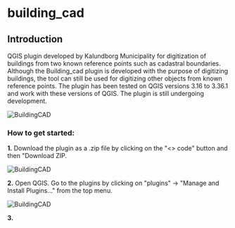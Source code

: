 # building_cad

## Introduction
QGIS plugin developed by Kalundborg Municipality for digitization of buildings from two known reference points such as cadastral boundaries. 
Although the Building_cad plugin is developed with the purpose of digitizing buildings, the tool can still be used for digitizing other objects from known reference points.
The plugin has been tested on QGIS versions 3.16 to 3.36.1 and work with these versions of QGIS. The plugin is still undergoing development.

![BuildingCAD](https://kalundborg.maps.arcgis.com/sharing/rest/content/items/de0bd78fab3844e59e79081090b15312/data "BuildingCAD QGIS plugin")

### How to get started:
**1.** Download the plugin as a .zip file by clicking on the "<> code" button and then "Download ZIP.

![BuildingCAD](https://kalundborg.maps.arcgis.com/sharing/rest/content/items/34d8fe63c7bd4daa8a4ec5d59e7c2064/data "BuildingCAD QGIS plugin")

**2.** Open QGIS. Go to the plugins by clicking on "plugins" -> "Manage and Install Plugins..." from the top menu.

![BuildingCAD](https://kalundborg.maps.arcgis.com/sharing/rest/content/items/ab4c9e762e214326b8e5978bc0cdd344/data "BuildingCAD QGIS plugin")

**3.**  
